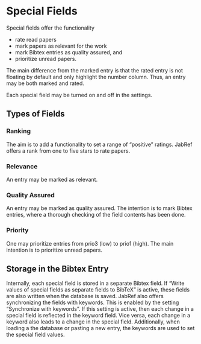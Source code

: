 Special Fields
==============

Special fields offer the functionality

-   rate read papers
-   mark papers as relevant for the work
-   mark Bibtex entries as quality assured, and
-   prioritize unread papers.

The main difference from the marked entry is that the rated entry is not floating by default and only highlight the number column. Thus, an entry may be both marked and rated.

Each special field may be turned on and off in the settings.

Types of Fields
---------------

### Ranking

The aim is to add a functionality to set a range of “positive” ratings. JabRef offers a rank from one to five stars to rate papers.

### Relevance

An entry may be marked as relevant.

### Quality Assured

An entry may be marked as quality assured. The intention is to mark Bibtex entries, where a thorough checking of the field contents has been done.

### Priority

One may prioritize entries from prio3 (low) to prio1 (high). The main intention is to prioritize unread papers.

Storage in the Bibtex Entry
---------------------------

Internally, each special field is stored in a separate Bibtex field. If “Write values of special fields as separate fields to BibTeX” is active, these fields are also written when the database is saved. JabRef also offers synchronizing the fields with keywords. This is enabled by the setting “Synchronize with keywords”. If this setting is active, then each change in a special field is reflected in the keyword field. Vice versa, each change in a keyword also leads to a change in the special field. Additionally, when loading a the database or pasting a new entry, the keywords are used to set the special field values.
